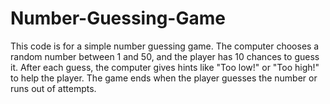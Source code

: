 # Number-Guessing-Game
This code is for a simple number guessing game. The computer chooses a random number between 1 and 50, and the player has 10 chances to guess it. After each guess, the computer gives hints like "Too low!" or "Too high!" to help the player. The game ends when the player guesses the number or runs out of attempts. 
